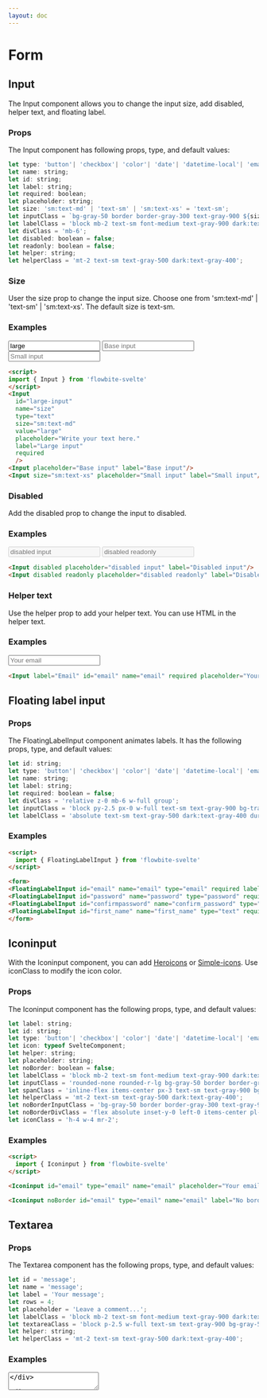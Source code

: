 ```yaml
---
layout: doc
---
```


<script>
import { Input, Iconinput, FloatingLabelInput, Toggle, Textarea, Select, Fileupload, Radio, SingleCheckbox, Checkbox } from '$lib/index'
import { AtSymbolIconSolid , MailIconOutline } from '@codewithshin/svelte-heroicons'
let props = {
  name: 'toggle-example',
  id: 'toggle-example',
  label: 'Toggle me',
  checked: false,
  disabled: false
};
let props2 = {
  name: 'toggle-example-checked',
  id: 'toggle-example-checked',
  label: 'Toggle me (checked)',
  checked: true,
  disabled: false
};
let props3 = {
  name: 'toggle-example-disabled',
  id: 'toggle-example-disabled',
  label: 'Toggle me (disabled)',
  checked: false,
  disabled: true
};
let textareaprops = {
  id: 'message',
  name: 'message',
  label: 'Your message',
  rows: 4,
  placeholder: 'Leave a comment...',
};

let selectprops = {
  id : 'countries',
	name : 'country',
	label : 'Select your country',
}
let fileuploadprops = {
  id : 'user_avatar',
	label : 'Upload file'
}
let fileuploadprops2 = {
  id : 'user_avatar',
  label : 'Upload file',
  helper : 'A profile picture is useful to confirm your are logged into your account'
}
let radiooptions = [
  {
    id: 'country-option-1',
    value: 'USA',
    checked: true,
    label: 'United States'
  },
  {
    id: 'country-option-2',
    label: 'Germany',
    value: 'Germany'
  },
  {
    id: 'country-option-3',
    label: 'Spain (disabled)',
    value: 'Spain',
    disabled: true
  }
];

let radioname='countries'

let legend = 'Checkbox variants';
let checkboxOptions= [
  {
    id: 'checkbox-1',
    checked: true,
    label:
      'I agree to the <a href="#" class="text-blue-600 hover:underline dark:text-blue-500">terms and conditions</a>'
  },
  {
    id: 'checkbox-2',
    label: 'I want to get promotional offers'
  },
  {
    id: 'checkbox-3',
    label: 'Eligible for international shipping (disabled)',
    disabled: true
  },
  {
    id: 'checkbox-4',
    label: 'Free shipping via Flowbite',
    helper:
      "For orders shipped from Flowbite from <span class='font-medium'>€ 25</span> in books or <span>€ 29</span> on other categories</span>"
  }
]

</script>

<h1 class="text-3xl w-full dark:text-white py-4">Form</h1>

<h2 class="text-2xl w-full dark:text-white py-4">Input</h2>

<p class="dark:text-white py-4 text-lg">The Input component allows you to change the input size, add disabled, helper text, and floating label.</p>

<h3 class="text-xl w-full dark:text-white py-4">Props</h3>

<p class="dark:text-white py-4 text-lg">The Input component has following props, type, and default values:</p>

```js
let type: 'button'| 'checkbox'| 'color'| 'date'| 'datetime-local'| 'email'| 'file'| 'hidden'| 'image'| 'month'| 'number'| 'password'| 'radio'| 'range'| 'reset'| 'search'| 'submit'| 'tel'| 'text'| 'time'| 'url'| 'week';
let name: string;
let id: string;
let label: string;
let required: boolean;
let placeholder: string;
let size: 'sm:text-md' | 'text-sm' | 'sm:text-xs' = 'text-sm';
let inputClass = `bg-gray-50 border border-gray-300 text-gray-900 ${size} rounded-lg focus:ring-blue-500 focus:border-blue-500 block w-full p-2.5 dark:bg-gray-700 dark:border-gray-600 dark:placeholder-gray-400 dark:text-white dark:focus:ring-blue-500 dark:focus:border-blue-500`;
let labelClass = 'block mb-2 text-sm font-medium text-gray-900 dark:text-gray-300';
let divClass = 'mb-6';
let disabled: boolean = false;
let readonly: boolean = false;
let helper: string;
let helperClass = 'mt-2 text-sm text-gray-500 dark:text-gray-400';
```

<h3 class="text-xl w-full dark:text-white py-8">Size</h3>

<p class="dark:text-white py-4 text-lg">User the size prop to change the input size. Choose one from 'sm:text-md' | 'text-sm' | 'sm:text-xs'. The default size is text-sm.</p>

<h3 class="text-xl w-full dark:text-white py-4">Examples</h3>

<div class="rounded-xl w-full my-4 mx-auto bg-gradient-to-r bg-white dark:bg-gray-900 border border-gray-200 dark:border-gray-700 p-2 sm:p-6">
<Input
  id="large-input"
  name="size"
  type="text"
  size="sm:text-md"
  value="large"
  placeholder="Write your text here."
  label="Large input"
  required
  />
<Input placeholder="Base input" label="Base input"/>
<Input size="sm:text-xs" placeholder="Small input" label="Small input"/>
</div>

```html
<script>
import { Input } from 'flowbite-svelte'
</script>
<Input
  id="large-input"
  name="size"
  type="text"
  size="sm:text-md"
  value="large"
  placeholder="Write your text here."
  label="Large input"
  required
  />
<Input placeholder="Base input" label="Base input"/>
<Input size="sm:text-xs" placeholder="Small input" label="Small input"/>
```

<h3 class="text-xl w-full dark:text-white py-8">Disabled</h3>

<p class="dark:text-white py-4 text-lg">Add the disabled prop to change the input to disabled.</p>

<h3 class="text-xl w-full dark:text-white py-4">Examples</h3>

<div class="rounded-xl w-full my-4 mx-auto bg-gradient-to-r bg-white dark:bg-gray-900 border border-gray-200 dark:border-gray-700 p-2 sm:p-6">
<Input disabled placeholder="disabled input" label="Disabled input"/>
<Input disabled readonly placeholder="disabled readonly" label="Disabled readonly input"/>
</div>

```html
<Input disabled placeholder="disabled input" label="Disabled input"/>
<Input disabled readonly placeholder="disabled readonly" label="Disabled readonly input"/>
```

<h3 class="text-xl w-full dark:text-white py-8">Helper text</h3>

<p class="dark:text-white py-4 text-lg">Use the helper prop to add your helper text. You can use HTML in the helper text.</p>

<h3 class="text-xl w-full dark:text-white py-4">Examples</h3>

<div class="rounded-xl w-full my-4 mx-auto bg-gradient-to-r bg-white dark:bg-gray-900 border border-gray-200 dark:border-gray-700 p-2 sm:p-6">
<Input label="Email" id="email" name="email" required placeholder="Your email" helper="You can add helper text in <b>HTML</b>."/>
</div>

```html
<Input label="Email" id="email" name="email" required placeholder="Your email" helper="You can add helper text in <b>HTML</b>."/>
```

<h2 class="text-2xl w-full dark:text-white py-8">Floating label input</h2>

<h3 class="text-xl w-full dark:text-white py-4">Props</h3>

<p class="dark:text-white py-4 text-lg">The FloatingLabelInput component animates labels. It has the following props, type, and default values:</p>

```js
let id: string;
let type: 'button'| 'checkbox'| 'color'| 'date'| 'datetime-local'| 'email'| 'file'| 'hidden'| 'image'| 'month'| 'number'| 'password'| 'radio'| 'range'| 'reset'| 'search'| 'submit'| 'tel'| 'text'| 'time'| 'url'| 'week';
let name: string;
let label: string;
let required: boolean = false;
let divClass = 'relative z-0 mb-6 w-full group';
let inputClass = 'block py-2.5 px-0 w-full text-sm text-gray-900 bg-transparent border-0 border-b-2 border-gray-300 appearance-none dark:text-white dark:border-gray-600 dark:focus:border-blue-500 focus:outline-none focus:ring-0 focus:border-blue-600 peer';
let labelClass = 'absolute text-sm text-gray-500 dark:text-gray-400 duration-300 transform -translate-y-6 scale-75 top-3 -z-10 origin-[0] peer-focus:left-0 peer-focus:text-blue-600 peer-focus:dark:text-blue-500 peer-placeholder-shown:scale-100 peer-placeholder-shown:translate-y-0 peer-focus:scale-75 peer-focus:-translate-y-6';
```

<h3 class="text-xl w-full dark:text-white py-4">Examples</h3>

<div class="rounded-xl w-full my-4 mx-auto bg-gradient-to-r bg-white dark:bg-gray-900 border border-gray-200 dark:border-gray-700 p-2 sm:p-6">
<form>
<FloatingLabelInput id="email" name="email" type="email" required label="Email"/>
<FloatingLabelInput id="password" name="password" type="password" required label="Password" />
<FloatingLabelInput id="confirmpassword" name="confirm_password" type="password" required label="Confirm password" />
<FloatingLabelInput id="first_name" name="first_name" type="text" required label="First name" />
</form>
</div>

```html
<script>
  import { FloatingLabelInput } from 'flowbite-svelte'
</script>

<form> 
<FloatingLabelInput id="email" name="email" type="email" required label="Email"/>
<FloatingLabelInput id="password" name="password" type="password" required label="Password" />
<FloatingLabelInput id="confirmpassword" name="confirm_password" type="password" required label="Confirm password" />
<FloatingLabelInput id="first_name" name="first_name" type="text" required label="First name" />
</form>
```

<h2 class="text-2xl w-full dark:text-white py-8">Iconinput</h2>

<p class="dark:text-white py-4 text-lg">With the Iconinput component, you can add <a href="https://flowbite-svelte.vercel.app/icons/heroicons">Heroicons</a> or <a href="https://flowbite-svelte.vercel.app/icons/simple-icons">Simple-icons</a>. Use iconClass to modify the icon color.</p> 

<h3 class="text-xl w-full dark:text-white py-4">Props</h3>

<p class="dark:text-white py-4 text-lg">The Iconinput component has the following props, type, and default values:</p>

```js
let label: string;
let id: string;
let type: 'button'| 'checkbox'| 'color'| 'date'| 'datetime-local'| 'email'| 'file'| 'hidden'| 'image'| 'month'| 'number'| 'password'| 'radio'| 'range'| 'reset'| 'search'| 'submit'| 'tel'| 'text'| 'time'| 'url'| 'week';
let icon: typeof SvelteComponent;
let helper: string;
let placeholder: string;
let noBorder: boolean = false;
let labelClass = 'block mb-2 text-sm font-medium text-gray-900 dark:text-gray-300';
let inputClass = 'rounded-none rounded-r-lg bg-gray-50 border border-gray-300 text-gray-900 focus:ring-blue-500 focus:border-blue-500 block flex-1 min-w-0 w-full text-sm border-gray-300 p-2.5  dark:bg-gray-700 dark:border-gray-600 dark:placeholder-gray-400 dark:text-white dark:focus:ring-blue-500 dark:focus:border-blue-500';
let spanClass = 'inline-flex items-center px-3 text-sm text-gray-900 bg-gray-200 rounded-l-md border border-r-0 border-gray-300 dark:bg-gray-600 dark:text-gray-400 dark:border-gray-600';
let helperClass = 'mt-2 text-sm text-gray-500 dark:text-gray-400';
let noBorderInputClass = 'bg-gray-50 border border-gray-300 text-gray-900 text-sm rounded-lg focus:ring-blue-500 focus:border-blue-500 block w-full pl-10 p-2.5  dark:bg-gray-700 dark:border-gray-600 dark:placeholder-gray-400 dark:text-white dark:focus:ring-blue-500 dark:focus:border-blue-500';
let noBorderDivClass = 'flex absolute inset-y-0 left-0 items-center pl-3 pointer-events-none';
let iconClass = 'h-4 w-4 mr-2';
```

<h3 class="text-xl w-full dark:text-white py-4">Examples</h3>

<div class="rounded-xl w-full my-4 mx-auto bg-gradient-to-r bg-white dark:bg-gray-900 border border-gray-200 dark:border-gray-700 p-2 sm:p-6">
<Iconinput id="email" type="email" name="email" placeholder="Your email" label="Border" icon={AtSymbolIconSolid} iconClass="h-4 w-4 mr-2 text-blue-500"/>
<div class="py-4">
<Iconinput noBorder id="email" type="email" name="email" label="No border" icon={MailIconOutline} iconClass="h-4 w-4 mr-2 text-blue-500"/>
</div>
</div>

```html
<script>
  import { Iconinput } from 'flowbite-svelte'
</script>

<Iconinput id="email" type="email" name="email" placeholder="Your email" label="Border" icon={AtSymbolIconSolid} iconClass="h-4 w-4 mr-2 text-blue-500"/>

<Iconinput noBorder id="email" type="email" name="email" label="No border" icon={MailIconOutline} iconClass="h-4 w-4 mr-2 text-blue-500"/>
```

<h2 class="text-2xl w-full dark:text-white py-8">Textarea</h2>

<h3 class="text-xl w-full dark:text-white py-4">Props</h3>

<p class="dark:text-white py-4 text-lg">The Textarea component has the following props, type, and default values:</p>

```js
let id = 'message';
let name = 'message';
let label = 'Your message';
let rows = 4;
let placeholder = 'Leave a comment...';
let labelClass = 'block mb-2 text-sm font-medium text-gray-900 dark:text-gray-400';
let textareaClass = 'block p-2.5 w-full text-sm text-gray-900 bg-gray-50 rounded-lg border border-gray-300 focus:ring-blue-500 focus:border-blue-500 dark:bg-gray-700 dark:border-gray-600 dark:placeholder-gray-400 dark:text-white dark:focus:ring-blue-500 dark:focus:border-blue-500';
let helper: string;
let helperClass = 'mt-2 text-sm text-gray-500 dark:text-gray-400';
```

<h3 class="text-xl w-full dark:text-white py-4">Examples</h3>

<div class="rounded-xl w-full my-4 mx-auto bg-gradient-to-r bg-white dark:bg-gray-900 border border-gray-200 dark:border-gray-700 p-2 sm:p-6">
<Textarea {...textareaprops} />
</div>

```html
<script>
import { Textarea } from 'flowbite-svelte'
let textareaprops = {
  id: 'message',
  name: 'message',
  label: 'Your message',
  rows: 4,
  placeholder: 'Leave a comment...',
};
</script>

<Textarea {...textareaprops} />
```

<h2 class="text-2xl w-full dark:text-white py-8">Select input</h2>

<h3 class="text-xl w-full dark:text-white py-4">Props</h3>

<p class="dark:text-white py-4 text-lg">The Select component has the following props, type, and default values:</p>

```js
let id = 'countries';
let name = 'country';
let label = 'Select your country';
let labelClass = 'block mb-2 text-sm font-medium text-gray-900 dark:text-gray-400';
let selectClass = 'bg-gray-50 border border-gray-300 text-gray-900 text-sm rounded-lg focus:ring-blue-500 focus:border-blue-500 block w-full p-2.5 dark:bg-gray-700 dark:border-gray-600 dark:placeholder-gray-400 dark:text-white dark:focus:ring-blue-500 dark:focus:border-blue-500';
```

<h3 class="text-xl w-full dark:text-white py-4">Examples</h3>

<div class="rounded-xl w-full my-4 mx-auto bg-gradient-to-r bg-white dark:bg-gray-900 border border-gray-200 dark:border-gray-700 p-2 sm:p-6">
<Select {...selectprops}>
  <option value="us">United States</option>
  <option value="ca">Canada</option>
  <option value="fr">France</option>
</Select>
</div>

```html
<script>
import { Select} from 'flowbite-svelte'

let selectprops = {
  id : 'countries',
	name : 'country',
	label : 'Select your country',
}
</script>

<Select {...selectprops}>
  <option value="us">United States</option>
  <option value="ca">Canada</option>
  <option value="fr">France</option>
</Select>
```

<h2 class="text-2xl w-full dark:text-white py-8">Checkbox</h2>

<h3 class="text-xl w-full dark:text-white py-4">Props</h3>

<p class="dark:text-white py-4 text-lg">The Checkbox component has the following props, type, and default values:</p>

```js
let legend = 'Checkbox variants';
let divClass = 'flex items-center mb-4';
let inputClass = 'w-4 h-4 text-blue-600 bg-gray-100 rounded border-gray-300 focus:ring-blue-500 dark:focus:ring-blue-600 dark:ring-offset-gray-800 focus:ring-2 dark:bg-gray-700 dark:border-gray-600';
let labelClass = 'ml-3 text-sm font-medium text-gray-900 dark:text-gray-300';
let helperLabelClass = 'font-medium text-gray-900 dark:text-gray-300';
let options: {
  id: string;
  label: string;
  checked?: boolean;
  disabled?: boolean;
  helper?: string;
}[];
```

<h3 class="text-xl w-full dark:text-white py-4">Examples</h3>

<div class="rounded-xl w-full my-4 mx-auto bg-gradient-to-r bg-white dark:bg-gray-900 border border-gray-200 dark:border-gray-700 p-2 sm:p-6">
<Checkbox options={checkboxOptions} {legend} />
</div>

```html
<script>
import { Checkbox } from 'flowbite-svelte'

let legend = 'Checkbox variants';
let checkboxOptions= [
  {
    id: 'checkbox-1',
    checked: true,
    label:
      'I agree to the <a href="#" class="text-blue-600 hover:underline dark:text-blue-500">terms and conditions</a>'
  },
  {
    id: 'checkbox-2',
    label: 'I want to get promotional offers'
  },
  {
    id: 'checkbox-3',
    label: 'Eligible for international shipping (disabled)',
    disabled: true
  },
  {
    id: 'checkbox-4',
    label: 'Free shipping via Flowbite',
    helper:
      "For orders shipped from Flowbite from <span class='font-medium'>€ 25</span> in books or <span>€ 29</span> on other categories</span>"
  }
]
</script>

<Checkbox options={checkboxOptions} {legend} />
```

<h2 class="text-2xl w-full dark:text-white py-8">Single checkobx</h2>

<h3 class="text-xl w-full dark:text-white py-4">Props</h3>

<p class="dark:text-white py-4 text-lg">The Singlecheckbox component has the following props, type, and default values:</p>

```js
let id: string;
let required: boolean = true;
let label: string;
let name: string;
let inputClass = 'w-4 h-4 bg-gray-50 rounded border border-gray-300 focus:ring-3 focus:ring-blue-300 dark:bg-gray-700 dark:border-gray-600 dark:focus:ring-blue-600 dark:ring-offset-gray-800';
let labelClass = 'font-medium text-gray-900 dark:text-gray-300';
```

<h3 class="text-xl w-full dark:text-white py-4">Examples</h3>

<div class="rounded-xl w-full my-4 mx-auto bg-gradient-to-r bg-white dark:bg-gray-900 border border-gray-200 dark:border-gray-700 p-2 sm:p-6">
<SingleCheckbox name="rememberme" id="rememberme" required label="Remember me" />
</div>

```html
<SingleCheckbox name="rememberme" id="rememberme" required label="Remember me" />
```

<h2 class="text-2xl w-full dark:text-white py-8">Radio</h2>

<h3 class="text-xl w-full dark:text-white py-4">Props</h3>

<p class="dark:text-white py-4 text-lg">The Radio component has the following props, type, and default values:</p>

```js
let divClass = 'flex items-center mb-4';
let inputClass = 'w-4 h-4 border-gray-300 focus:ring-2 focus:ring-blue-300 dark:focus:ring-blue-600 dark:focus:bg-blue-600 dark:bg-gray-700 dark:border-gray-600';
let labelClass = 'block ml-2 text-sm font-medium text-gray-900 dark:text-gray-300';
let name = 'countries';
let options: {
  id: string;
  label: string;
  value: string;
  checked?: boolean;
  disabled?: boolean;
}[]
```

<h3 class="text-xl w-full dark:text-white py-4">Examples</h3>

<div class="rounded-xl w-full my-4 mx-auto bg-gradient-to-r bg-white dark:bg-gray-900 border border-gray-200 dark:border-gray-700 p-2 sm:p-6">
<Radio options={radiooptions} name={radioname}/>
</div>

```html
<script>
let radiooptions = [
		{
			id: 'country-option-1',
			value: 'USA',
			checked: true,
			label: 'United States'
		},
		{
			id: 'country-option-2',
			label: 'Germany',
			value: 'Germany'
		},
		{
			id: 'country-option-3',
			label: 'Spain (disabled)',
			value: 'Spain',
			disabled: true
		}
	];
let radioname='countries'
</script>

<Radio options={radiooptions} name={radioname}/>
```

<h2 class="text-2xl w-full dark:text-white py-8">File upload</h2>

<h3 class="text-xl w-full dark:text-white py-4">Props</h3>

<p class="dark:text-white py-4 text-lg">The Fileupload component has the following props, type, and default values:</p>

```js
let id = 'user_avatar';
let label = 'Upload file';
let labelClass = 'block mb-2 text-sm font-medium text-gray-900 dark:text-gray-300" for="user_avatar';
let inputClass = 'block w-full text-sm text-gray-900 bg-gray-50 rounded-lg border border-gray-300 cursor-pointer dark:text-gray-400 focus:outline-none focus:border-transparent dark:bg-gray-700 dark:border-gray-600 dark:placeholder-gray-400';
let divClass = 'mt-1 text-sm text-gray-500 dark:text-gray-300';
let helper: string;
```

<h3 class="text-xl w-full dark:text-white py-4">Examples</h3>

<div class="rounded-xl w-full my-4 mx-auto bg-gradient-to-r bg-white dark:bg-gray-900 border border-gray-200 dark:border-gray-700 p-2 sm:p-6">
<Fileupload {...fileuploadprops} />
<Fileupload {...fileuploadprops2} />
</div>

```html
<script>
import { Fileupload } from 'flowbite-svelte'

let fileuploadprops = {
  id : 'user_avatar',
  label : 'Upload file'
}

let fileuploadprops2 = {
  id : 'user_avatar',
  label : 'Upload file',
  helper : 'A profile picture is useful to confirm your are logged into your account'
}
</script>

<Fileupload {...fileuploadprops} />
<Fileupload {...fileuploadprops2} />
```

<h2 class="text-2xl w-full dark:text-white py-8">Toggle</h2>

<h3 class="text-xl w-full dark:text-white py-4">Props</h3>

<p class="dark:text-white py-4 text-lg">The Toggle component has the following props, type, and default values:</p>

```js
let name = 'toggle-example';
let id = 'toggle-example';
let label = 'Toggle me';
let checked = false;
let disabled = false;
let labelClass = 'flex relative items-center mb-4 cursor-pointer';
let divClass = 'w-11 h-6 bg-gray-200 rounded-full border border-gray-200 toggle-bg dark:bg-gray-700 dark:border-gray-600';
let spanClass = 'ml-3 text-sm font-medium text-gray-900 dark:text-gray-300';
```

<h3 class="text-xl w-full dark:text-white py-4">Examples</h3>

<div class="rounded-xl w-full my-4 mx-auto bg-gradient-to-r bg-white dark:bg-gray-900 border border-gray-200 dark:border-gray-700 p-2 sm:p-6">
<Toggle {...props}/>

<Toggle {...props2}/>

<Toggle {...props3}/>
</div>

```html
<script>
import { Toggle } from 'flowbite-svelte'
let props = {
		name: 'toggle-example',
		id: 'toggle-example',
		label: 'Toggle me',
		labelClass: 'flex relative items-center mb-4 cursor-pointer',
		divClass:
			'w-11 h-6 bg-gray-200 rounded-full border border-gray-200 toggle-bg dark:bg-gray-700 dark:border-gray-600',
		spanClass: 'ml-3 text-sm font-medium text-gray-900 dark:text-gray-300',
		checked: false,
		disabled: false
	};
let props2 = {
		name: 'toggle-example-checked',
		id: 'toggle-example-checked',
		label: 'Toggle me (checked)',
		checked: true,
		disabled: false
	};
let props3 = {
		name: 'toggle-example-disabled',
		id: 'toggle-example-disabled',
		label: 'Toggle me (disabled)',
		checked: false,
		disabled: true
	};
 let textareaprops = {
		id: 'message',
		name: 'message',
		label: 'Your message',
		rows: 4,
		placeholder: 'Leave a comment...',
	};
</script>

<Toggle {...props}/>

<Toggle {...props2}/>

<Toggle {...props3}/>
```

